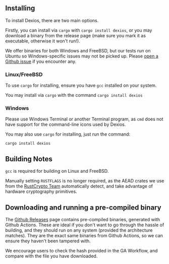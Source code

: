 ## Installing

To install Dexios, there are two main options.

Firstly, you can install via `cargo` with `cargo install dexios`, or you may download a binary from the release page (make sure you mark it as executable, otherwise it won't run!).

We offer binaries for both Windows and FreeBSD, but our tests run on Ubuntu so Windows-specific issues may not be picked up. Please [open a Github issue](https://github.com/brxken128/dexios/issues) if you encounter any.


### Linux/FreeBSD

To use `cargo` for installing, ensure you have `gcc` installed on your system.

You may install via `cargo` with the command `cargo install dexios`

### Windows

Please use Windows Terminal or another Terminal program, as `cmd` does not have support for the command-line icons used by Dexios.

You may also use `cargo` for installing, just run the command:

`cargo install dexios`

## Building Notes

`gcc` is required for building on Linux and FreeBSD.

Manually setting `RUSTFLAGS` is no longer required, as the AEAD crates we use from the [RustCrypto Team](https://github.com/RustCrypto) automatically detect, and take advantage of hardware cryptography primitives.

## Downloading and running a pre-compiled binary

The [Github Releases](https://github.com/brxken128/dexios/releases) page contains pre-compiled binaries, generated with Github Actions. These are ideal if you don't want to go through the hassle of building, and they should run on any system (provided the architecture matches). They are the exact same binaries from Github Actions, so we can ensure they haven't been tampered with. 

We encourage users to check the hash provided in the GA Workflow, and compare with the file you have downloaded.